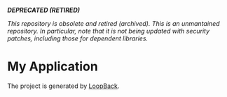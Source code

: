 ***DEPRECATED (RETIRED)***

*This repository is obsolete and retired (archived). This is an unmantained repository. In particular, note that it is not being updated with security patches, including those for dependent libraries.*



# My Application

The project is generated by [LoopBack](http://loopback.io).
